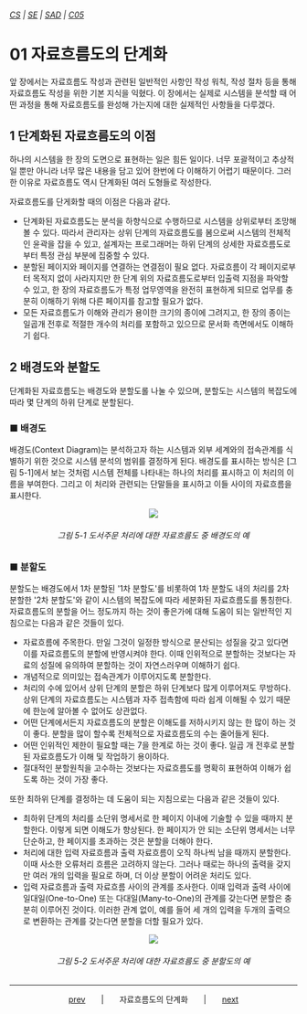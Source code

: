 ###### [*CS*](../../README.md) | [*SE*](../README.md) | [*SAD*](README.md) | [*C05*](C05-00.md)

# 01 자료흐름도의 단계화

앞 장에서는 자료흐름도 작성과 관련된 일반적인 사항인 작성 워칙, 작성 절차 등을 통해 자료흐름도 작성을 위한 기본 지식을 익혔다. 이 장에서는 실제로 시스템을 분석할 때 어떤 과정을 통해 자료흐름도를 완성해 가는지에 대한 실제적인 사항들을 다루겠다.

## 1 단계화된 자료흐름도의 이점

하나의 시스템을 한 장의 도면으로 표현하는 일은 힘든 일이다. 너무 포괄적이고 추상적일 뿐만 아니라 너무 많은 내용을 담고 있어 한번에 다 이해하기 어렵기 때문이다. 그러한 이유로 자료흐름도 역시 단계화된 여러 도형들로 작성한다.

자료흐름도를 단게화할 때의 이점은 다음과 같다.

* 단계화된 자료흐름도는 분석을 하향식으로 수행하므로 시스템을 상위로부터 조망해 볼 수 있다. 따라서 관리자는 상위 단계의 자료흐름도를 봄으로써 시스템의 전체적인 윤곽을 잡을 수 있고, 설계자는 프로그래머는 하위 단계의 상세한 자료흐름도로부터 특정 관심 부분에 집중할 수 있다.
* 분할된 페이지와 페이지를 연결하는 연결점이 필요 없다. 자료흐름이 각 페이지로부터 목적지 없이 사라지지만 한 단계 위의 자료흐름도로부터 입출력 지점을 파악할 수 있고, 한 장의 자료흐름도가 특정 업무영역을 완전히 표현하게 되므로 업무를 충분히 이해하기 위해 다른 페이지를 참고할 필요가 없다.
* 모든 자료흐름도가 이해와 관리가 용이한 크기의 종이에 그려지고, 한 장의 종이는 일곱개 전후로 적절한 개수의 처리를 포함하고 있으므로 문서화 측면에서도 이해하기 쉽다.

## 2 배경도와 분할도

단계화된 자료흐름도는 배경도와 분할도롤 나눌 수 있으며, 분할도는 시스템의 복잡도에 따라 몇 단계의 하위 단계로 분할된다.

### ■ 배경도

배경도(Context Diagram)는 분석하고자 하는 시스템과 외부 세계와의 접속관계를 식별하기 위한 것으로 시스템 분석의 범위를 결정하게 된다. 배경도를 표시하는 방식은 [그림 5-1]에서 보는 것처럼 시스템 전체를 나타내는 하나의 처리를 표시하고 이 처리의 이름을 부여한다. 그리고 이 처리와 관련되는 단말들을 표시하고 이들 사이의 자료흐름을 표시한다.

<p align="center">
    <img src="https://user-images.githubusercontent.com/75299843/110275638-cbb0e080-8014-11eb-98fe-e5c536141914.jpg">
    <h6 align="center">
        그림 5-1 도서주문 처리에 대한 자료흐름도 중 배경도의 예
    </h6>
</p>

### ■ 분할도

분할도는 배경도에서 1차 분할된 '1차 분할도'를 비롯하여 1차 분할도 내의 처리를 2차 분할한 '2차 분할도'와 같이 시스템의 복잡도에 따라 세분화된 자료흐름도를 통칭한다. 자료흐름도의 분할을 어느 정도까지 하는 것이 좋은가에 대해 도움이 되는 일반적인 지침으로는 다음과 같은 것들이 있다.

* 자료흐름에 주목한다. 만일 그것이 일정한 방식으로 분산되는 성질을 갖고 있다면 이를 자료흐름도의 분할에 반영시켜야 한다. 이때 인위적으로 분할하는 것보다는 자료의 성질에 유의하여 분할하는 것이 자연스러우며 이해하기 쉽다.
* 개념적으로 의미있는 접속관계가 이루어지도록 분할한다.
* 처리의 수에 있어서 상위 단계의 분할은 하위 단계보다 많게 이루어져도 무방하다. 상위 단계의 자료흐름도는 시스템과 자주 접촉함에 따라 쉽게 이해될 수 있기 때문에 한눈에 알아볼 수 없어도 상관없다.
* 어떤 단계에서든지 자료흐름도의 분할은 이해도를 저하시키지 않는 한 많이 하는 것이 좋다. 분할을 많이 할수록 전체적으로 자료흐름도의 수는 줄어들게 된다.
* 어떤 인위적인 제한이 필요할 때는 7을 한계로 하는 것이 좋다. 일곱 개 전후로 분할된 자료흐름도가 이해 및 작업하기 용이하다.
* 절대적인 분할원칙을 고수하는 것보다는 자료흐름도를 명확히 표현하여 이해가 쉽도록 하는 것이 가장 좋다.

또한 최하위 단계를 결정하는 데 도움이 되는 지침으로는 다음과 같은 것들이 있다.

* 최하위 단계의 처리를 소단위 명세서로 한 페이지 이내에 기술할 수 있을 때까지 분할한다. 이렇게 되면 이해도가 향상된다. 한 페이지가 안 되는 소단위 명세서는 너무 단순하고, 한 페이지를 초과하는 것은 분할을 더해야 한다.
* 처리에 대한 입력 자료흐름과 출력 자료흐름이 오직 하나씩 남을 때까지 분할한다. 이때 사소한 오류처리 흐름은 고려하지 않는다. 그러나 때로는 하나의 출력을 갖지만 여러 개의 입력을 필요로 하며, 더 이상 분할이 어려운 처리도 있다.
* 입력 자료흐름과 출력 자료흐름 사이의 관계를 조사한다. 이때 입력과 출력 사이에 일대일(One-to-One) 또는 다대일(Many-to-One)의 관계를 갖는다면 분할은 충분히 이루어진 것이다. 이러한 관계 없이, 예를 들어 세 개의 입력을 두개의 출력으로 변환하는 관계를 갖는다면 분할을 더할 필요가 있다.

<p align="center">
    <img src="https://user-images.githubusercontent.com/75299843/110275644-cd7aa400-8014-11eb-8e9a-af6288637d99.jpg">
    <h6 align="center">
        그림 5-2 도서주문 처리에 대한 자료흐름도 중 분할도의 예
    </h6>
</p>

---

<p align="center">
    <a href="C05-00.md">prev</a>
    &nbsp; &nbsp; &nbsp; | &nbsp; &nbsp; &nbsp;
    자료흐름도의 단계화
    &nbsp; &nbsp; &nbsp; | &nbsp; &nbsp; &nbsp;
    <a href="C05-02.md">next</a>
</p>
